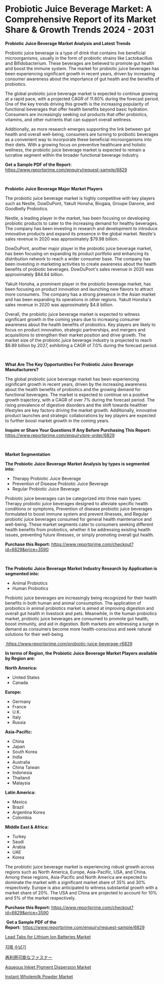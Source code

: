 <p><h1>Probiotic Juice Beverage Market: A Comprehensive Report of its Market Share & Growth Trends 2024 - 2031</h1></p><p><strong>Probiotic Juice Beverage Market Analysis and Latest Trends</strong></p>
<p><p>Probiotic juice beverage is a type of drink that contains live beneficial microorganisms, usually in the form of probiotic strains like Lactobacillus and Bifidobacterium. These beverages are believed to promote gut health and boost the immune system. The market for probiotic juice beverages has been experiencing significant growth in recent years, driven by increasing consumer awareness about the importance of gut health and the benefits of probiotics.</p><p>The global probiotic juice beverage market is expected to continue growing at a rapid pace, with a projected CAGR of 11.60% during the forecast period. One of the key trends driving this growth is the increasing popularity of functional beverages that offer health benefits beyond basic hydration. Consumers are increasingly seeking out products that offer probiotics, vitamins, and other nutrients that can support overall wellness.</p><p>Additionally, as more research emerges supporting the link between gut health and overall well-being, consumers are turning to probiotic beverages as a convenient way to incorporate these beneficial microorganisms into their diets. With a growing focus on preventive healthcare and holistic wellness, the probiotic juice beverage market is expected to remain a lucrative segment within the broader functional beverage industry.</p></p>
<p><strong>Get a Sample PDF of the Report:&nbsp;</strong> <a href="https://www.reportprime.com/enquiry/request-sample/6829">https://www.reportprime.com/enquiry/request-sample/6829</a></p>
<p>&nbsp;</p>
<p><strong>Probiotic Juice Beverage Major Market Players</strong></p>
<p><p>The probiotic juice beverage market is highly competitive with key players such as Nestle, DowDuPont, Yakult Honsha, Biogaia, Groupe Danone, and Goodbelly Probiotics.</p><p>Nestle, a leading player in the market, has been focusing on developing probiotic products to cater to the increasing demand for healthy beverages. The company has been investing in research and development to introduce innovative products and expand its presence in the global market. Nestle's sales revenue in 2020 was approximately $79.98 billion.</p><p>DowDuPont, another major player in the probiotic juice beverage market, has been focusing on expanding its product portfolio and enhancing its distribution network to reach a wider consumer base. The company has been investing in marketing activities to create awareness about the health benefits of probiotic beverages. DowDuPont's sales revenue in 2020 was approximately $84.84 billion.</p><p>Yakult Honsha, a prominent player in the probiotic beverage market, has been focusing on product innovation and launching new flavors to attract more consumers. The company has a strong presence in the Asian market and has been expanding its operations in other regions. Yakult Honsha's sales revenue in 2020 was approximately $4.8 billion.</p><p>Overall, the probiotic juice beverage market is expected to witness significant growth in the coming years due to increasing consumer awareness about the health benefits of probiotics. Key players are likely to focus on product innovation, strategic partnerships, and mergers and acquisitions to strengthen their market position and drive growth. The market size of the probiotic juice beverage industry is projected to reach $6.89 billion by 2027, exhibiting a CAGR of 7.0% during the forecast period.</p></p>
<p>&nbsp;</p>
<p><strong>What Are The Key Opportunities For Probiotic Juice Beverage Manufacturers?</strong></p>
<p><p>The global probiotic juice beverage market has been experiencing significant growth in recent years, driven by the increasing awareness about the health benefits of probiotics and the growing demand for functional beverages. The market is expected to continue on a positive growth trajectory, with a CAGR of over 7% during the forecast period. The rising prevalence of digestive disorders and the shift towards healthier lifestyles are key factors driving the market growth. Additionally, innovative product launches and strategic collaborations by key players are expected to further boost market growth in the coming years.</p></p>
<p><strong>Inquire or Share Your Questions If Any Before Purchasing This Report:</strong> <a href="https://www.reportprime.com/enquiry/pre-order/6829">https://www.reportprime.com/enquiry/pre-order/6829</a></p>
<p>&nbsp;</p>
<p><strong>Market Segmentation</strong></p>
<p><strong>The Probiotic Juice Beverage Market Analysis by types is segmented into:</strong></p>
<p><ul><li>Therapy Probiotic Juice Beverage</li><li>Prevention of Disease Probiotic Juice Beverage</li><li>Regular Probiotic Juice Beverage</li></ul></p>
<p><p>Probiotic juice beverages can be categorized into three main types: Therapy probiotic juice beverages designed to alleviate specific health conditions or symptoms, Prevention of disease probiotic juice beverages formulated to boost immune system and prevent illnesses, and Regular probiotic juice beverages consumed for general health maintenance and well-being. These market segments cater to consumers seeking different health benefits from probiotics, whether it be addressing existing health issues, preventing future illnesses, or simply promoting overall gut health.</p></p>
<p><strong>Purchase this Report:&nbsp;</strong><a href="https://www.reportprime.com/checkout?id=6829&price=3590">https://www.reportprime.com/checkout?id=6829&price=3590</a></p>
<p>&nbsp;</p>
<p><strong>The Probiotic Juice Beverage Market Industry Research by Application is segmented into:</strong></p>
<p><ul><li>Animal Probiotics</li><li>Human Probiotics</li></ul></p>
<p><p>Probiotic juice beverages are increasingly being recognized for their health benefits in both human and animal consumption. The application of probiotics in animal probiotics market is aimed at improving digestion and overall gut health in livestock and pets. Meanwhile, in the human probiotics market, probiotic juice beverages are consumed to promote gut health, boost immunity, and aid in digestion. Both markets are witnessing a surge in demand as consumers become more health-conscious and seek natural solutions for their well-being.</p></p>
<p><a href="https://www.reportprime.com/probiotic-juice-beverage-r6829">&nbsp;https://www.reportprime.com/probiotic-juice-beverage-r6829</a></p>
<p><strong>In terms of Region, the Probiotic Juice Beverage Market Players available by Region are:</strong></p>
<p>
    <p> <strong> North America: </strong>
        <ul>
            <li>United States</li>
            <li>Canada</li>
        </ul>
        </p> 
    <p> <strong> Europe: </strong>
        <ul>
            <li>Germany</li>
            <li>France</li>
            <li>U.K.</li>
            <li>Italy</li>
            <li>Russia</li>
        </ul>
        </p> 
    <p> <strong> Asia-Pacific: </strong>
        <ul>
            <li>China</li>
            <li>Japan</li>
            <li>South Korea</li>
            <li>India</li>
            <li>Australia</li>
            <li>China Taiwan</li>
            <li>Indonesia</li>
            <li>Thailand</li>
            <li>Malaysia</li>
        </ul>
        </p> 
    <p> <strong> Latin America: </strong>
        <ul>
            <li>Mexico</li>
            <li>Brazil</li>
            <li>Argentina Korea</li>
            <li>Colombia</li>
        </ul>
        </p> 
    <p> <strong> Middle East & Africa: </strong>
        <ul>
            <li>Turkey</li>
            <li>Saudi</li>
            <li>Arabia</li>
            <li>UAE</li>
            <li>Korea</li>
        </ul>
    </p>
    </p>
<p><p>The probiotic juice beverage market is experiencing robust growth across regions such as North America, Europe, Asia-Pacific, USA, and China. Among these regions, Asia-Pacific and North America are expected to dominate the market with a significant market share of 35% and 30% respectively. Europe is also anticipated to witness substantial growth with a market share of 20%. The USA and China are projected to account for 10% and 5% of the market respectively.</p></p>
<p><strong>Purchase this Report: </strong><a href="https://www.reportprime.com/checkout?id=6829&price=3590">https://www.reportprime.com/checkout?id=6829&price=3590</a></p>
<p>&nbsp;<strong>Get a Sample PDF of the Report:&nbsp;&nbsp;</strong><a href="https://www.reportprime.com/enquiry/request-sample/6829">https://www.reportprime.com/enquiry/request-sample/6829</a></p>
<p><strong></strong></p>
<p><p><a href="https://www.linkedin.com/pulse/lead-tabs-lithium-ion-batteries-market-outlook-complete-industry-shgle">Lead Tabs for Lithium Ion Batteries Market</a></p><p><a href="https://medium.com/@goonfghyt6587/2024%EB%85%84%EB%B6%80%ED%84%B0-2031%EB%85%84%EA%B9%8C%EC%A7%80%EC%9D%98-%EB%B9%8C-%EC%95%A1%EC%85%89%ED%84%B0-%EC%8B%9C%EC%9E%A5-%EC%84%B1%EC%9E%A5-%EC%A0%84%EB%A7%9D%EC%9D%80-%EC%8B%9C%EC%9E%A5%EC%9D%98-%EB%8F%99%ED%96%A5-%EB%B6%84%EC%84%9D-%EC%A7%80%EC%97%AD%EC%A0%81-%EC%A0%84%EB%A7%9D-%EB%B0%8F-%EC%88%98%EC%9D%B5%EA%B3%BC-%ED%95%A8%EA%BB%98-8-4-%EC%9D%98-cagr%EB%A1%9C-%EC%98%88%EC%83%81%EB%90%A9%EB%8B%88%EB%8B%A4-7f53809f7c04">지폐 수납기</a></p><p><a href="https://medium.com/@stevencornish04/%E5%86%8D%E5%88%A9%E7%94%A8%E5%8F%AF%E8%83%BD%E3%81%AA%E3%83%95%E3%82%A1%E3%82%B9%E3%83%8A%E3%83%BC%E5%B8%82%E5%A0%B4-2024%E5%B9%B4%E3%81%8B%E3%82%892031%E5%B9%B4%E3%81%AE%E6%9C%9F%E9%96%93%E3%81%AE%E7%94%A3%E6%A5%AD%E5%8B%95%E5%90%91%E3%81%A8%E4%BA%88%E6%B8%AC-50a3510f3c5a">再利用可能なファスナー</a></p><p><a href="https://www.linkedin.com/pulse/aqueous-inkjet-pigment-dispersion-market-size-share-analysis-maqoe">Aqueous Inkjet Pigment Dispersion Market</a></p><p><a href="https://github.com/brendafegmorris532/Market-Research-Report-List-1/blob/main/instant-wholemilk-powder-market.md">Instant Wholemilk Powder Market</a></p></p>